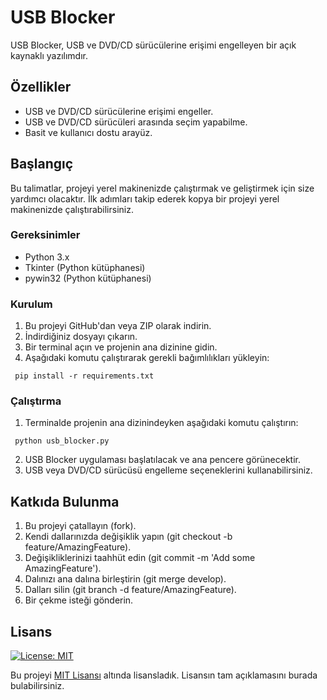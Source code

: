 # USB Blocker

USB Blocker, USB ve DVD/CD sürücülerine erişimi engelleyen bir açık kaynaklı yazılımdır.

## Özellikler

- USB ve DVD/CD sürücülerine erişimi engeller.
- USB ve DVD/CD sürücüleri arasında seçim yapabilme.
- Basit ve kullanıcı dostu arayüz.

## Başlangıç

Bu talimatlar, projeyi yerel makinenizde çalıştırmak ve geliştirmek için size yardımcı olacaktır. İlk adımları takip ederek kopya bir projeyi yerel makinenizde çalıştırabilirsiniz.

### Gereksinimler

- Python 3.x
- Tkinter (Python kütüphanesi)
- pywin32 (Python kütüphanesi)

### Kurulum

1. Bu projeyi GitHub'dan veya ZIP olarak indirin.
2. İndirdiğiniz dosyayı çıkarın.
3. Bir terminal açın ve projenin ana dizinine gidin.
4. Aşağıdaki komutu çalıştırarak gerekli bağımlılıkları yükleyin:


  ```shell
   pip install -r requirements.txt
  ```


### Çalıştırma

1. Terminalde projenin ana dizinindeyken aşağıdaki komutu çalıştırın:

  ```shell
   python usb_blocker.py
```
2. USB Blocker uygulaması başlatılacak ve ana pencere görünecektir.
3. USB veya DVD/CD sürücüsü engelleme seçeneklerini kullanabilirsiniz.

## Katkıda Bulunma

1. Bu projeyi çatallayın (fork).
2. Kendi dallarınızda değişiklik yapın (git checkout -b feature/AmazingFeature).
3. Değişikliklerinizi taahhüt edin (git commit -m 'Add some AmazingFeature').
4. Dalınızı ana dalına birleştirin (git merge develop).
5. Dalları silin (git branch -d feature/AmazingFeature).
6. Bir çekme isteği gönderin.

## Lisans
[![License: MIT](https://img.shields.io/badge/License-MIT-yellow.svg)](https://opensource.org/licenses/MIT)

Bu projeyi [MIT Lisansı](https://opensource.org/licenses/MIT) altında lisansladık. Lisansın tam açıklamasını burada bulabilirsiniz.


